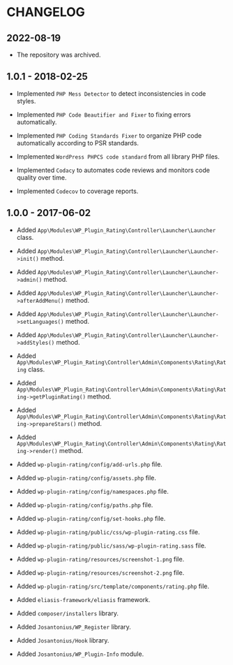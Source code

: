 # CHANGELOG

## 2022-08-19

* The repository was archived.

## 1.0.1 - 2018-02-25

* Implemented `PHP Mess Detector` to detect inconsistencies in code styles.

* Implemented `PHP Code Beautifier and Fixer` to fixing errors automatically.

* Implemented `PHP Coding Standards Fixer` to organize PHP code automatically according to PSR standards.

* Implemented `WordPress PHPCS code standard` from all library PHP files.

* Implemented `Codacy` to automates code reviews and monitors code quality over time.

* Implemented `Codecov` to coverage reports.

## 1.0.0 - 2017-06-02

* Added `App\Modules\WP_Plugin_Rating\Controller\Launcher\Launcher` class.
* Added `App\Modules\WP_Plugin_Rating\Controller\Launcher\Launcher->init()` method.
* Added `App\Modules\WP_Plugin_Rating\Controller\Launcher\Launcher->admin()` method.
* Added `App\Modules\WP_Plugin_Rating\Controller\Launcher\Launcher->afterAddMenu()` method.
* Added `App\Modules\WP_Plugin_Rating\Controller\Launcher\Launcher->setLanguages()` method.
* Added `App\Modules\WP_Plugin_Rating\Controller\Launcher\Launcher->addStyles()` method.

* Added `App\Modules\WP_Plugin_Rating\Controller\Admin\Components\Rating\Rating` class.
* Added `App\Modules\WP_Plugin_Rating\Controller\Admin\Components\Rating\Rating->getPluginRating()` method.
* Added `App\Modules\WP_Plugin_Rating\Controller\Admin\Components\Rating\Rating->prepareStars()` method.
* Added `App\Modules\WP_Plugin_Rating\Controller\Admin\Components\Rating\Rating->render()` method.

* Added `wp-plugin-rating/config/add-urls.php` file.
* Added `wp-plugin-rating/config/assets.php` file.
* Added `wp-plugin-rating/config/namespaces.php` file.
* Added `wp-plugin-rating/config/paths.php` file.
* Added `wp-plugin-rating/config/set-hooks.php` file.

* Added `wp-plugin-rating/public/css/wp-plugin-rating.css` file.

* Added `wp-plugin-rating/public/sass/wp-plugin-rating.sass` file.

* Added `wp-plugin-rating/resources/screenshot-1.png` file.
* Added `wp-plugin-rating/resources/screenshot-2.png` file.

* Added `wp-plugin-rating/src/template/components/rating.php` file.

* Added `eliasis-framework/eliasis` framework.

* Added `composer/installers` library.
* Added `Josantonius/WP_Register` library.
* Added `Josantonius/Hook` library.

* Added `Josantonius/WP_Plugin-Info` module.
